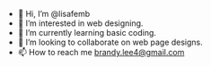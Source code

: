 - 👋 Hi, I’m @lisafemb
- 👀 I’m interested in web designing.
- 🌱 I’m currently learning basic coding.
- 💞️ I’m looking to collaborate on web page designs.
- 📫 How to reach me brandy.lee4@gmail.com

<!---
lisafemb/lisafemb is a ✨ special ✨ repository because its `README.md` (this file) appears on your GitHub profile.
You can click the Preview link to take a look at your changes.
--->
